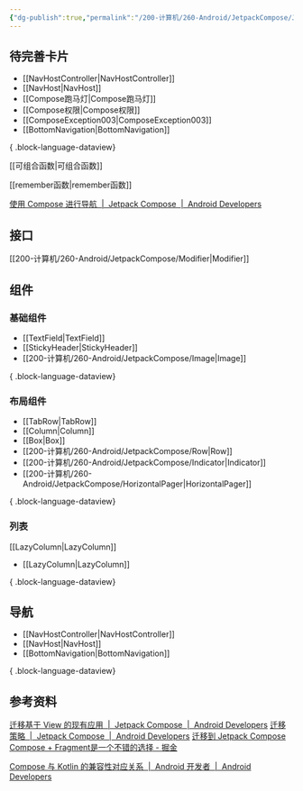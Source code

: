```yaml
---
{"dg-publish":true,"permalink":"/200-计算机/260-Android/JetpackCompose/JetpackCompose/","tags":["Android/Compose"],"noteIcon":""}
---
```


## 待完善卡片
- [[NavHostController\|NavHostController]]
- [[NavHost\|NavHost]]
- [[Compose跑马灯\|Compose跑马灯]]
- [[Compose权限\|Compose权限]]
- [[ComposeException003\|ComposeException003]]
- [[BottomNavigation\|BottomNavigation]]

{ .block-language-dataview}

[[可组合函数\|可组合函数]]

[[remember函数\|remember函数]]


[使用 Compose 进行导航  |  Jetpack Compose  |  Android Developers](https://developer.android.com/jetpack/compose/navigation?hl=zh-cn)


## 接口
[[200-计算机/260-Android/JetpackCompose/Modifier\|Modifier]]
## 组件
### 基础组件


- [[TextField\|TextField]]
- [[StickyHeader\|StickyHeader]]
- [[200-计算机/260-Android/JetpackCompose/Image\|Image]]

{ .block-language-dataview}
### 布局组件

- [[TabRow\|TabRow]]
- [[Column\|Column]]
- [[Box\|Box]]
- [[200-计算机/260-Android/JetpackCompose/Row\|Row]]
- [[200-计算机/260-Android/JetpackCompose/Indicator\|Indicator]]
- [[200-计算机/260-Android/JetpackCompose/HorizontalPager\|HorizontalPager]]

{ .block-language-dataview}


### 列表
[[LazyColumn\|LazyColumn]]

- [[LazyColumn\|LazyColumn]]

{ .block-language-dataview}
## 导航

- [[NavHostController\|NavHostController]]
- [[NavHost\|NavHost]]
- [[BottomNavigation\|BottomNavigation]]

{ .block-language-dataview}

## 参考资料
[迁移基于 View 的现有应用  |  Jetpack Compose  |  Android Developers](https://developer.android.com/jetpack/compose/migrate?hl=zh-cn)
[迁移策略  |  Jetpack Compose  |  Android Developers](https://developer.android.com/jetpack/compose/migrate/strategy?hl=zh-cn)
[迁移到 Jetpack Compose](https://developer.android.com/codelabs/jetpack-compose-migration?hl=zh-cn#0)
[Compose + Fragment是一个不错的选择 - 掘金](https://juejin.cn/post/7179590175515738168#comment)

[Compose 与 Kotlin 的兼容性对应关系  |  Android 开发者  |  Android Developers](https://developer.android.com/jetpack/androidx/releases/compose-kotlin?hl=zh-cn)